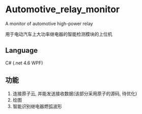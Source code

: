 # Automotive_relay_monitor
A monitor of automotive high-power relay

用于电动汽车上大功率继电器的智能检测模块的上位机
## Language
C# (.net 4.6 WPF)

## 功能
1. 连接原子云, 并能发送接收数据(该部分采用原子的源码, 待优化)  
2. 绘图  
3. 智能识别继电器燃弧波形  
